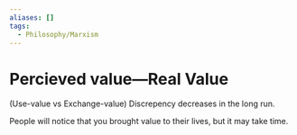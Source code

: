 ```yaml
---
aliases: []
tags:
  - Philosophy/Marxism
---
```

# Percieved value—Real Value
(Use-value vs Exchange-value)
Discrepency decreases in the long run.

People will notice that you brought value to their lives, but it may take time.
